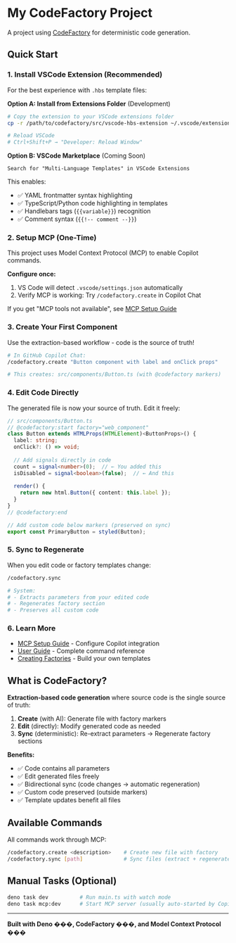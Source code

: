 # My CodeFactory Project

A project using [CodeFactory](https://github.com/atzufuki/codefactory) for deterministic code generation.

## Quick Start

### 1. Install VSCode Extension (Recommended)

For the best experience with `.hbs` template files:

**Option A: Install from Extensions Folder** (Development)
```bash
# Copy the extension to your VSCode extensions folder
cp -r /path/to/codefactory/src/vscode-hbs-extension ~/.vscode/extensions/multi-language-templates-0.1.0/

# Reload VSCode
# Ctrl+Shift+P → "Developer: Reload Window"
```

**Option B: VSCode Marketplace** (Coming Soon)
```
Search for "Multi-Language Templates" in VSCode Extensions
```

This enables:
- ✅ YAML frontmatter syntax highlighting
- ✅ TypeScript/Python code highlighting in templates
- ✅ Handlebars tags (`{{variable}}`) recognition
- ✅ Comment syntax (`{{!-- comment --}}`)

### 2. Setup MCP (One-Time)

This project uses Model Context Protocol (MCP) to enable Copilot commands.

**Configure once:**
1. VS Code will detect `.vscode/settings.json` automatically
2. Verify MCP is working: Try `/codefactory.create` in Copilot Chat

If you get "MCP tools not available", see [MCP Setup Guide](https://github.com/atzufuki/codefactory/blob/main/docs/mcp-setup.md)

### 3. Create Your First Component

Use the extraction-based workflow - code is the source of truth!

```bash
# In GitHub Copilot Chat:
/codefactory.create "Button component with label and onClick props"

# This creates: src/components/Button.ts (with @codefactory markers)
```

### 4. Edit Code Directly

The generated file is now your source of truth. Edit it freely:

```typescript
// src/components/Button.ts
// @codefactory:start factory="web_component"
class Button extends HTMLProps(HTMLElement)<ButtonProps>() {
  label: string;
  onClick?: () => void;
  
  // Add signals directly in code
  count = signal<number>(0);  // ← You added this
  isDisabled = signal<boolean>(false);  // ← And this
  
  render() {
    return new html.Button({ content: this.label });
  }
}
// @codefactory:end

// Add custom code below markers (preserved on sync)
export const PrimaryButton = styled(Button);
```

### 5. Sync to Regenerate

When you edit code or factory templates change:

```bash
/codefactory.sync

# System:
# - Extracts parameters from your edited code
# - Regenerates factory section
# - Preserves all custom code
```

### 6. Learn More

- [MCP Setup Guide](https://github.com/atzufuki/codefactory/blob/main/docs/mcp-setup.md) - Configure Copilot integration
- [User Guide](https://github.com/atzufuki/codefactory/blob/main/docs/for-users.md) - Complete command reference
- [Creating Factories](https://github.com/atzufuki/codefactory/blob/main/docs/creating-factories.md) - Build your own templates

## What is CodeFactory?

**Extraction-based code generation** where source code is the single source of truth:

1. **Create** (with AI): Generate file with factory markers
2. **Edit** (directly): Modify generated code as needed
3. **Sync** (deterministic): Re-extract parameters → Regenerate factory sections

**Benefits:**
- ✅ Code contains all parameters
- ✅ Edit generated files freely
- ✅ Bidirectional sync (code changes → automatic regeneration)
- ✅ Custom code preserved (outside markers)
- ✅ Template updates benefit all files

## Available Commands

All commands work through MCP:

```bash
/codefactory.create <description>    # Create new file with factory
/codefactory.sync [path]             # Sync files (extract + regenerate)
```

## Manual Tasks (Optional)

```bash
deno task dev          # Run main.ts with watch mode
deno task mcp:dev      # Start MCP server (usually auto-started by Copilot)
```

---

**Built with Deno ���, CodeFactory ���, and Model Context Protocol ���**
